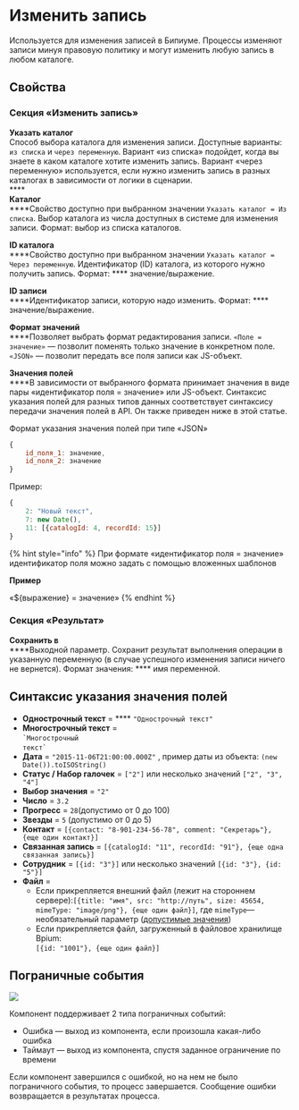 # Изменить запись

Используется для изменения записей в Бипиуме. Процессы изменяют записи минуя правовую политику и могут изменить любую запись в любом каталоге.

## Свойства

### Секция «Изменить запись»

**Указать каталог**\
Способ выбора каталога для изменения записи. Доступные варианты: `из списка` и `через переменную`. Вариант «из списка» подойдет, когда вы знаете в каком каталоге хотите изменить запись. Вариант «через переменную» используется, если нужно изменить запись в разных каталогах в зависимости от логики в сценарии.\
****\
**Каталог**  \
****Свойство доступно при выбранном значении `Указать каталог = Из списка`. Выбор каталога из числа доступных в системе для изменения записи. Формат: выбор из списка каталогов.

**ID каталога**\
****Свойство доступно при выбранном значении `Указать каталог = Через переменную`. Идентификатор (ID) каталога, из которого нужно получить запись. Формат: **** значение/выражение.

**ID записи**  \
****Идентификатор записи, которую надо изменить. Формат: **** значение/выражение.

**Формат значений**  \
****Позволяет выбрать формат редактирования записи. `«Поле = значение»` — позволит поменять только значение в конкретном поле. `«JSON»` — позволит передать все поля записи как JS-объект.

**Значения полей**  \
****В зависимости от выбранного формата принимает значения в виде пары «идентификатор поля = значение» или JS-объект. Синтаксис указания полей для разных типов данных соответствует синтаксису передачи значения полей в API. Он также приведен ниже в этой статье.

Формат указания значения полей при типе «JSON»

```javascript
{
    id_поля_1: значение,
    id_поля_2: значение
}
```

Пример:

```javascript
{
    2: "Новый текст",
    7: new Date(),
    11: [{catalogId: 4, recordId: 15}]
}
```

{% hint style="info" %}
При формате «идентификатор поля = значение» идентификатор поля можно задать с помощью вложенных шаблонов&#x20;

**Пример**&#x20;

«${выражение} = значение»
{% endhint %}

### Секция «Результат»

**Сохранить в**  \
****Выходной параметр. Сохранит результат выполнения операции в указанную переменную (в случае успешного изменения записи ничего не вернется). Формат значения: **** имя переменной.

## Синтаксис указания значения полей

* **Однострочный текст** = **** `"Однострочный текст"`
* **Многострочный текст** = \
  `` `Многострочный ``\
  `` текст` ``
* **Дата** = `"2015-11-06T21:00:00.000Z"` , пример даты из объекта: `(new Date()).toISOString()`
* **Статус / Набор галочек** = `["2"]` или несколько значений `["2", "3", "4"]`
* **Выбор значения** = `"2"`
* **Число** = `3.2`
* **Прогресс** = `28`(допустимо от 0 до 100)
* **Звезды** = `5` (допустимо от 0 до 5)
* **Контакт** = `[{contact: "8-901-234-56-78", comment: "Секретарь"}, {еще один контакт}]`
* **Связанная запись** = `[{catalogId: "11", recordId: "91"}, {еще одна связанная запись}]`
* **Сотрудник** = `[{id: "3"}]`  или несколько значений `[{id: "3"}, {id: "5"}]`
* **Файл** =&#x20;
  * Если прикрепляется внешний файл (лежит на стороннем сервере):`[{title: "имя", src: "http://путь", size: 45654, mimeType: "image/png"}, {еще один файл}]`, где `mimeType`— необязательный параметр ([допустимые значения](https://www.wikiwand.com/ru/%D0%A1%D0%BF%D0%B8%D1%81%D0%BE%D0%BA\_MIME-%D1%82%D0%B8%D0%BF%D0%BE%D0%B2))
  * Если прикрепляется файл, загруженный в файловое хранилище Bpium:\
    `[{id: "1001"}, {еще один файл}]`

## Пограничные события

![](../../.gitbook/assets/boundary\_any.png)

Компонент поддерживает 2 типа пограничных событий:

* Ошибка — выход из компонента, если произошла какая-либо ошибка
* Таймаут — выход из компонента, спустя заданное ограничение по времени

Если компонент завершился с ошибкой, но на нем не было пограничного события, то процесс завершается. Сообщение ошибки возвращается в результатах процесса.
